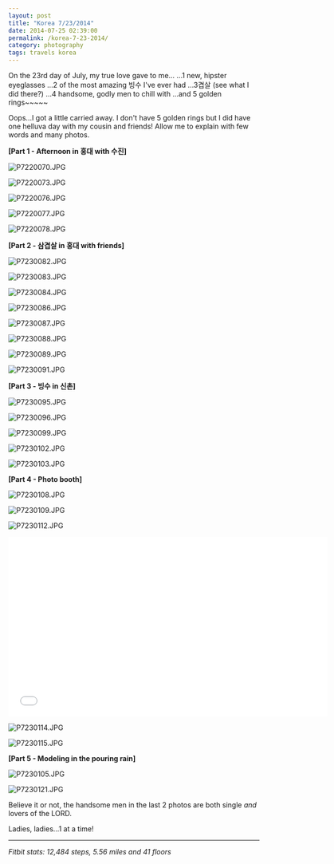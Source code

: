 ```yaml
---
layout: post
title: "Korea 7/23/2014"
date: 2014-07-25 02:39:00
permalink: /korea-7-23-2014/
category: photography
tags: travels korea
---
```

On the 23rd day of July, my true love gave to me...
...1 new, hipster eyeglasses
...2 of the most amazing 빙수 I've ever had
...3겹살 (see what I did there?)
...4 handsome, godly men to chill with
...and 5 golden rings~~~~~

Oops...I got a little carried away. I don't have 5 golden rings but I did have one helluva day with my cousin and friends! Allow me to explain with few words and many photos.

**[Part 1 - Afternoon in 홍대 with 수진]**

![P7220070.JPG](http://img.svbtle.com/auufjgzborhrg.jpg)

![P7220073.JPG](http://img.svbtle.com/lzaxjezse88wq.jpg)

![P7220076.JPG](http://img.svbtle.com/lem7atck665hnq.jpg)

![P7220077.JPG](http://img.svbtle.com/0son9vlctikla.jpg)

![P7220078.JPG](http://img.svbtle.com/rm3brdjxgr3hkg.jpg)

**[Part 2 - 삼겹살 in 홍대 with friends]**

![P7230082.JPG](http://img.svbtle.com/qnb4pq0nnnvsa.jpg)

![P7230083.JPG](http://img.svbtle.com/k3msvubxkuhdvw.jpg)

![P7230084.JPG](http://img.svbtle.com/e2rbrofjh3cmwa.jpg)

![P7230086.JPG](http://img.svbtle.com/tnqbswkl8qlfa.jpg)

![P7230087.JPG](http://img.svbtle.com/rvxupcxa70xaiw.jpg)

![P7230088.JPG](http://img.svbtle.com/yqxiqpewmlz5ka.jpg)

![P7230089.JPG](http://img.svbtle.com/7vpxq8ow3fk5bq.jpg)

![P7230091.JPG](http://img.svbtle.com/3lstrnmdwkjjw.jpg)

**[Part 3 - 빙수 in 신촌]**

![P7230095.JPG](http://img.svbtle.com/slsyxyw3y4p5da.jpg)

![P7230096.JPG](http://img.svbtle.com/ul18xjgpji8a.jpg)

![P7230099.JPG](http://img.svbtle.com/vbopvx4bze28pw.jpg)

![P7230102.JPG](http://img.svbtle.com/3xr02zicyxboqw.jpg)

![P7230103.JPG](http://img.svbtle.com/tupbzh4i9kznbw.jpg)

**[Part 4 - Photo booth]**

![P7230108.JPG](http://img.svbtle.com/uauvom4x5g7akg.jpg)

![P7230109.JPG](http://img.svbtle.com/tnlswwhfzzig.jpg)

![P7230112.JPG](http://img.svbtle.com/gwgabncv16ix7q.jpg)

<iframe width="640" height="360" src="//www.youtube.com/embed/EmIrf_u1ze0" frameborder="0" allowfullscreen></iframe>

![P7230114.JPG](http://img.svbtle.com/zo2iljes9dwtxa.jpg)

![P7230115.JPG](http://img.svbtle.com/gc0wxpxw2vrwq.jpg)

**[Part 5 - Modeling in the pouring rain]**

![P7230105.JPG](http://img.svbtle.com/oaroagu6kkizoa.jpg)

![P7230121.JPG](http://img.svbtle.com/arclrm1f6kbfw.jpg)

Believe it or not, the handsome men in the last 2 photos are both single *and* lovers of the LORD.

Ladies, ladies...1 at a time!

***

*Fitbit stats: 12,484 steps, 5.56 miles and 41 floors*
